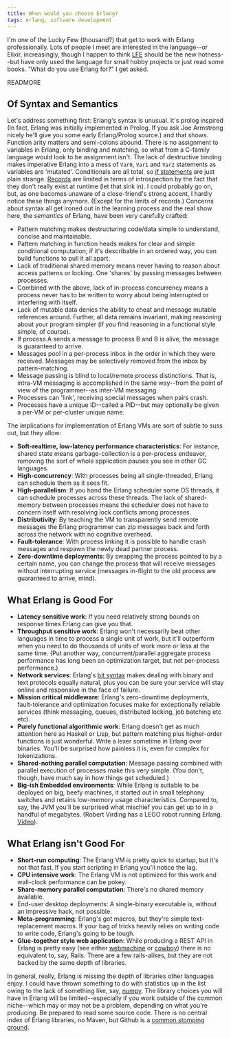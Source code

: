 ```yaml
---
title: When would you choose Erlang?
tags: erlang, software development
---
```


I'm one of the Lucky Few (thousand?) that get to work with Erlang
professionally. Lots of people I meet are interested in the language--or Elixir,
increasingly, though I happen to think [LFE](http://lfe.github.io/) should be
the new hotness--but have only used the language for small hobby projects or
just read some books. "What do you use Erlang for?" I get asked.

READMORE

## Of Syntax and Semantics

Let's address something first: Erlang's syntax is unusual. It's prolog inspired
(In fact, Erlang was initially implemented in Prolog. If you ask Joe Armstrong
nicely he'll give you some early Erlang/Prolog source.) and that shows. Function
arity matters and semi-colons abound. There is no assignment to variables in
Erlang, only binding and matching, so what from a C-family language would look
to be assignment isn't. The lack of destructive binding makes imperative Erlang
into a mess of `Var0`, `Var1` and `Var2` statements as variables are 'mutated'.
Conditionals are all total, so
[if statements](http://erlang.org/doc/reference_manual/expressions.html#id77029)
are just plain strange.
[Records](http://www.erlang.org/doc/reference_manual/records.html) are limited
in terms of introspection by the fact that they don't really exist at runtime
(let that sink in). I could probably go on, but, as one becomes unaware of a
close-friend's strong accent, I hardly notice these things anymore. (Except for
the limits of records.) Concerns about syntax all get ironed out in the learning
process and the real show here, the _semantics_ of Erlang, have been very
carefully crafted:

 * Pattern matching makes destructuring code/data simple to understand, concise
   and maintainable.
 * Pattern matching in function heads makes for clear and simple conditional
   computation; if it's describable in an ordered way, you can build functions
   to pull it all apart.
 * Lack of traditional shared memory means never having to reason about access
   patterns or locking. One 'shares' by passing messages between processes.
 * Combined with the above, lack of in-process concurrency means a process never
   has to be written to worry about being interrupted or interfering with
   itself.
 * Lack of mutable data denies the ability to cheat and message mutable
   references around. Further, all data remains invariant, making reasoning
   about your program simpler (if you find reasoning in a functional style
   simple, of course).
 * If process A sends a message to process B and B is alive, the message is
   guaranteed to arrive.
 * Messages pool in a per-process inbox in the order in which they were
   received. Messages may be selectively removed from the inbox by
   pattern-matching.
 * Message passing is blind to local/remote process distinctions. That is,
   intra-VM messaging is accomplished in the same way--from the point of view of
   the programmer--as inter-VM messaging.
 * Processes can 'link', receiving special messages when pairs crash.
 * Processes have a unique ID--called a PID--but may optionally be given a
   per-VM or per-cluster unique name.

The implications for implementation of Erlang VMs are sort of subtle to suss
out, but they allow:

 * __Soft-realtime, low-latency performance characteristics__: For instance,
   shared state means garbage-collection is a per-process endeavor, removing the
   sort of whole application pauses you see in other GC languages.
 * __High-concurrency__: With processes being all single-threaded, Erlang can
   schedule them as it sees fit.
 * __High-parallelism__: If you hand the Erlang scheduler some OS threads, it
   can schedule processes across these threads. The lack of shared-memory
   between processes means the scheduler does not have to concern itself with
   resolving lock conflicts among processes.
 * __Distributivity__: By teaching the VM to transparently send remote messages
   the Erlang programmer can zip messages back and forth across the network with
   no cognitive overhead.
 * __Fault-tolerance__: With process linking it is possible to handle crash
   messages and respawn the newly dead partner process.
 * __Zero-downtime deployments__: By swapping the process pointed to by a
   certain name, you can change the process that will receive messages without
   interrupting service (messages in-flight to the old process are guaranteed to
   arrive, mind).

## What Erlang is Good For

 * __Latency sensitive work__: If you need relatively strong bounds on response
   times Erlang can give you that.
 * __Throughput sensitive work__: Erlang won't necessarily beat other languages in
   time to process a single unit of work, but it'll outperform when you need to
   do thousands of units of work more or less at the same time. (Put another
   way, concurrent/parallel aggregate process performance has long been an
   optimization target, but not per-process performance.)
 * __Network services__: Erlang's
   [bit syntax](http://erlang.org/doc/reference_manual/expressions.html#id78513)
   makes dealing with binary and text protocols equally natural, plus you can be
   sure your service will stay online and responsive in the face of failure.
 * __Mission critical middleware__: Erlang's zero-downtime deployments,
   fault-tolerance and optimization focuses make for exceptionally reliable
   services (think messaging, queues, distributed locking, job batching etc
   etc).
 * __Purely functional algorithmic work__: Erlang doesn't get as much attention
   here as Haskell or Lisp, but pattern matching plus higher-order functions is
   just wonderful. Write a lexer sometime in Erlang over binaries. You'll be
   surprised how painless it is, even for complex for tokenizations.
 * __Shared-nothing parallel computation__: Message passing combined with parallel
   execution of processes make this very simple. (You don't, though, have much
   say in how things get scheduled.)
 * __Big-ish Embedded environments__: While Erlang is suitable to be deployed on
   big, beefy machines, it started out in small telephony switches and retains
   low-memory usage characteristics. Compared to, say, the JVM you'll be
   surprised what mischief you can get up to in a handful of megabytes. (Robert
   Virding has a LEGO robot running Erlang. [Video](http://vimeo.com/64642760)).

## What Erlang isn't Good For

 * __Short-run computing__: The Erlang VM is pretty quick to startup, but it's not that
   fast. If you start scripting in Erlang you'll notice the lag.
 * __CPU intensive work__: The Erlang VM is not optimized for this work and
   wall-clock performance can be pokey.
 * __Share-memory parallel computation__: There's no shared memory available.
 * End-user desktop deployments: A single-binary executable is, without an
   impressive hack, not possible.
 * __Meta-programming__: Erlang's got macros, but they're simple
   text-replacement macros. If your bag of tricks heavily relies on writing code
   to write code, Erlang's going to be tough.
 * __Glue-together style web application__: While producing a REST API in Erlang
   is pretty easy (see either [webmachine](https://github.com/basho/webmachine)
   or [cowboy](https://github.com/extend/cowboy)) there is no equivalent to,
   say, Rails. There are a few rails-alikes, but they are not backed by the same
   depth of libraries.

In general, really, Erlang is missing the depth of libraries other languages
enjoy. I could have thrown something to do with statistics up in the list owing
to the lack of something like, say, [numpy](http://www.numpy.org/). The library
choices you will have in Erlang will be limited--especially if you work outside
of the common niche--which may or may not be a problem, depending on what you're
producing. Be prepared to read some source code. There is no central index of
Erlang libraries, no Maven, but Github is a
[common stomping ground](https://github.com/search?q=language%3Aerlang&ref=cmdform).
